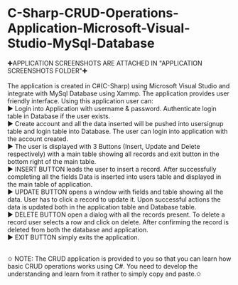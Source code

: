 # C-Sharp-CRUD-Operations-Application-Microsoft-Visual-Studio-MySql-Database
✚APPLICATION SCREENSHOTS ARE ATTACHED IN "APPLICATION SCREENSHOTS FOLDER"✚ <br><br>
The application is created in C#(C-Sharp) using Microsoft Visual Studio and integrate with MySql Database using Xammp. The application provides user friendly interface. 
Using this application user can: <br>
▶ Login into Application with username & password. Authenticate login table in Database if the user exists.<br>
▶ Create account and all the data inserted will be pushed into usersignup table and login table into Database. The user can login into application with the account created.<br>
▶ The user is displayed with 3 Buttons (Insert, Update and Delete respectively) with a main table showing all records and exit button in the bottom right of the main table.<br>
▶ INSERT BUTTON leads the user to insert a record. After successfully completing all the fields Data is inserted into users table and displayed in the main table of application.<br>
▶ UPDATE BUTTON opens a window with fields and table showing all the data. User has to click a record to update it. Upon successful actions the data is updated both in the application table and Database table.<br>
▶ DELETE BUTTON open a dialog with all the records present. To delete a record user selects a row and click on delete. After confirming the record is deleted from both the database and application.<br>
▶ EXIT BUTTON simply exits the application.<br><br>


✩ NOTE: The CRUD application is provided to you so that you can learn how basic CRUD operations works using C#. You need to develop the understanding and learn from it rather to simply copy and paste.✩
